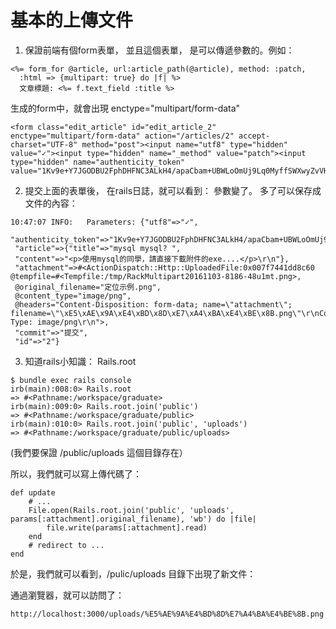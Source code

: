 # 基本的上傳文件
1. 保證前端有個form表單，
並且這個表單， 是可以傳遞參數的。例如：

```
<%= form_for @article, url:article_path(@article), method: :patch,
  :html => {multipart: true} do |f| %>
  文章標題: <%= f.text_field :title %>
```

生成的form中，就會出現  enctype="multipart/form-data"
```
<form class="edit_article" id="edit_article_2"
enctype="multipart/form-data" action="/articles/2" accept-charset="UTF-8" method="post"><input name="utf8" type="hidden" value="✓"><input type="hidden" name="_method" value="patch"><input type="hidden" name="authenticity_token" value="1Kv9e+Y7JGODBU2FphDHFNC3ALkH4/apaCbam+UBWLoOmUj9Lq0MyffSWXwyZvVHXwFWmEVAKlH7HCsEhFl5cw==">
```

2. 提交上面的表單後， 在rails日誌，就可以看到： 參數變了。
多了可以保存成文件的內容：
```
10:47:07 INFO:   Parameters: {"utf8"=>"✓",
 "authenticity_token"=>"1Kv9e+Y7JGODBU2FphDHFNC3ALkH4/apaCbam+UBWLoOmUj9Lq0MyffSWXwyZvVHXwFWmEVAKlH7HCsEhFl5cw==",
 "article"=>{"title"=>"mysql mysql? ",
 "content"=>"<p>使用mysql的同學，請直接下載附件的exe....</p>\r\n"},
 "attachment"=>#<ActionDispatch::Http::UploadedFile:0x007f7441dd8c60 @tempfile=#<Tempfile:/tmp/RackMultipart20161103-8186-48u1mt.png>,
 @original_filename="定位示例.png",
 @content_type="image/png",
 @headers="Content-Disposition: form-data; name=\"attachment\"; filename=\"\xE5\xAE\x9A\xE4\xBD\x8D\xE7\xA4\xBA\xE4\xBE\x8B.png\"\r\nContent-Type: image/png\r\n">,
 "commit"=>"提交",
 "id"=>"2"}
```

3. 知道rails小知識： Rails.root

```
$ bundle exec rails console
irb(main):008:0> Rails.root
=> #<Pathname:/workspace/graduate>
irb(main):009:0> Rails.root.join('public')
=> #<Pathname:/workspace/graduate/public>
irb(main):010:0> Rails.root.join('public', 'uploads')
=> #<Pathname:/workspace/graduate/public/uploads>
```


(我們要保證  /public/uploads 這個目錄存在）

所以，我們就可以寫上傳代碼了：

```
def update
    # ...
    File.open(Rails.root.join('public', 'uploads', params[:attachment].original_filename), 'wb') do |file|
        file.write(params[:attachment].read)
    end
    # redirect to ...
end

```

於是，我們就可以看到，/pulic/uploads 目錄下出現了新文件：

通過瀏覽器，就可以訪問了：
```
http://localhost:3000/uploads/%E5%AE%9A%E4%BD%8D%E7%A4%BA%E4%BE%8B.png
```

